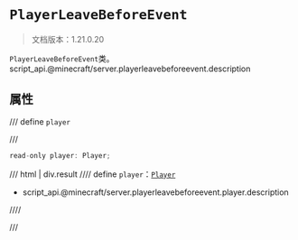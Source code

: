 # `PlayerLeaveBeforeEvent`

> 文档版本：1.21.0.20

`PlayerLeaveBeforeEvent`类。script_api.@minecraft/server.playerleavebeforeevent.description

## 属性

/// define
`player`


///

```js
read-only player: Player;
```

/// html | div.result
//// define
`player`：[`Player`](./player.md)

- script_api.@minecraft/server.playerleavebeforeevent.player.description


////

///

